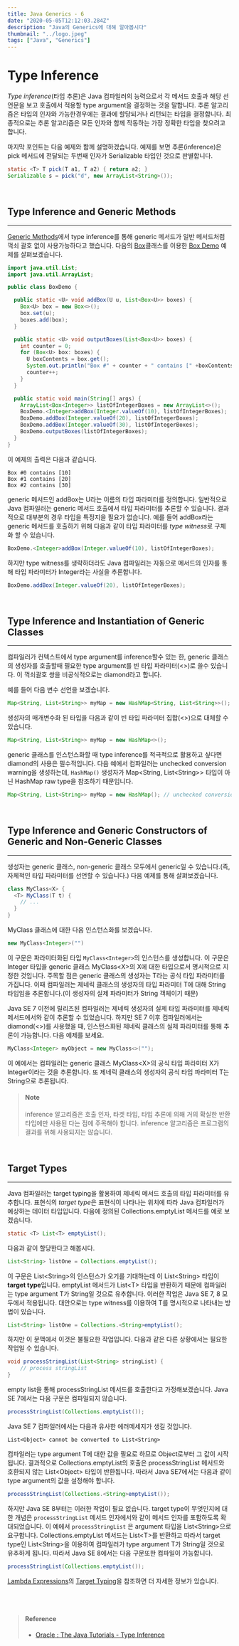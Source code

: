```yaml
---
title: Java Generics - 6
date: "2020-05-05T12:12:03.284Z"
description: "Java의 Generics에 대해 알아봅시다"
thumbnail: "../logo.jpeg"
tags: ["Java", "Generics"]
---
```


# Type Inference

*Type inference*(타입 추론)은 Java 컴파일러의 능력으로서 각 메서드 호출과 해당 선언문을 보고 호출에서 적용할 type argument을 결정하는 것을 말합니다. 추론 알고리즘은 타입의 인자와 가능한경우에는 결과에 할당되거나 리턴되는 타입을 결정합니다. 최종적으로는  추론 알고리즘은 모든 인자와 함께 작동하는 가장 정확한 타입을 찾으려고 합니다.

마지막 포인트는 다음 예제와 함께 설명하겠습니다. 예제를 보면 추론(inference)은 pick 메서드에 전달되는 두번째 인자가 Serializable 타입인 것으로 판별합니다.

```java
static <T> T pick(T a1, T a2) { return a2; }
Serializable s = pick("d", new ArrayList<String>());
```

<br>

## Type Inference and Generic Methods

---

[Generic Methods](../3)에서 type inference를 통해 generic 메서드가 일반 메서드처럼 꺽쇠 괄호 없이 사용가능하다고 했습니다. 다음의 [Box](https://docs.oracle.com/javase/tutorial/java/generics/examples/Box.java)클래스를 이용한 [Box Demo](https://docs.oracle.com/javase/tutorial/java/generics/examples/BoxDemo.java) 예제를 살펴보겠습니다.

```java
import java.util.List;
import java.util.ArrayList;

public class BoxDemo {

  public static <U> void addBox(U u, List<Box<U>> boxes) {
    Box<U> box = new Box<>();
    box.set(u);
    boxes.add(box);
  }

  public static <U> void outputBoxes(List<Box<U>> boxes) {
    int counter = 0;
    for (Box<U> box: boxes) {
      U boxContents = box.get();
      System.out.println("Box #" + counter + " contains [" +boxContents.toString() + "]");
      counter++;
    }
  }

  public static void main(String[] args) {
    ArrayList<Box<Integer>> listOfIntegerBoxes = new ArrayList<>();
    BoxDemo.<Integer>addBox(Integer.valueOf(10), listOfIntegerBoxes);
    BoxDemo.addBox(Integer.valueOf(20), listOfIntegerBoxes);
    BoxDemo.addBox(Integer.valueOf(30), listOfIntegerBoxes);
    BoxDemo.outputBoxes(listOfIntegerBoxes);
  }
}
```

이 예제의 출력은 다음과 같습니다.

```
Box #0 contains [10]
Box #1 contains [20]
Box #2 contains [30]
```

generic 메서드인 addBox는 U라는 이름의 타입 파라미터를 정의합니다. 일반적으로 Java 컴파일러는 generic 메서드 호출에서 타입 파라미터를 추론할 수 있습니다. 결과적으로 대부분의 경우 타입을 특정지을 필요가 없습니다. 예를 들어 addBox라는 generic 메서드를 호출하기 위해 다음과 같이 타입 파라미터를 *type witness*로 구체화 할 수 있습니다.

```java
BoxDemo.<Integer>addBox(Integer.valueOf(10), listOfIntegerBoxes);
```

하지만 type witness를 생략하더라도 Java 컴파일러는 자동으로 메서드의 인자를 통해 타입 파라미터가 Integer라는 사실을 추론합니다.

```java
BoxDemo.addBox(Integer.valueOf(20), listOfIntegerBoxes);
```

<br>

## Type Inference and Instantiation of Generic Classes

---

컴파일러가 컨텍스트에서 type argument를 inference할수 있는 한, generic 클래스의 생성자를 호출할때 필요한 type argument를 빈 타입 파라미터(&lt;&gt;)로 쓸수 있습니다. 이 꺽쇠괄호 쌍을 비공식적으로는 diamond라고 합니다. 

예를 들어 다음 변수 선언을 보겠습니다.

```java
Map<String, List<String>> myMap = new HashMap<String, List<String>>();
```

 생성자의 매개변수화 된 타입을 다음과 같이 빈 타입 파라미터 집합(<>)으로 대체할 수 있습니다.

```java
Map<String, List<String>> myMap = new HashMap<>();
```

generic 클래스를 인스턴스화할 때 type inference를 적극적으로 활용하고 싶다면 diamond의 사용은 필수적입니다. 다음 예에서 컴파일러는 unchecked conversion warning을 생성하는데, `HashMap()` 생성자가 Map&lt;String, List&lt;String&gt;&gt; 타입이 아닌 HashMap raw type을 참조하기 때문입니다.

```java
Map<String, List<String>> myMap = new HashMap(); // unchecked conversion warning
```

<br>

## Type Inference and Generic Constructors of Generic and Non-Generic Classes

---

생성자는 generic 클래스, non-generic 클래스 모두에서 generic일 수 있습니다.(즉, 자체적인 타입 파라미터를 선언할 수 있습니다.) 다음 예제를 통해 살펴보겠습니다.

```java
class MyClass<X> {
  <T> MyClass(T t) {
    // ...
  }
}
```

MyClass 클래스에 대한 다음 인스턴스화를 보겠습니다.

```java
new MyClass<Integer>("")
```

이 구문은 파라미터화된 타입 `MyClass<Integer>`의 인스턴스를 생성합니다. 이 구문은 Integer 타입을 generic 클래스 MyClass&lt;X&gt;의 X에 대한 타입으로서 명시적으로 지정한 것입니다. 주목할 점은 generic 클래스의 생성자는 T라는 공식 타입 파라미터를 가집니다. 이때 컴파일러는 제네릭 클래스의 생성자의 타입 파라미터 T에 대해 String 타입임을 추론합니다.(이 생성자의 실제 파라미터가 String 객체이기 때문)

Java SE 7 이전에 릴리즈된 컴파일러는 제네릭 생성자의 실제 타입 파라미터를 제네릭 메서드에서와 같이 추론할 수 있었습니다. 하지만 SE 7 이후 컴파일러에서는 diamond(&lt;&gt;)를 사용했을 때, 인스턴스화된 제네릭 클래스의 실제 파라미터를 통해 추론이 가능합니다. 다음 예제를 보세요.

```java
MyClass<Integer> myObject = new MyClass<>("");
```

이 예에서는 컴파일러는 generic 클래스 MyClass&lt;X&gt;의 공식 타입 파라미터 X가 Integer이라는 것을 추론합니다. 또 제네릭 클래스의 생성자의 공식 타입 파라미터 T는 String으로 추론됩니다.

> #### Note
>
> inference 알고리즘은 호출 인자, 타겟 타입, 타입 추론에 의해 거의 확실한 반환 타입에만 사용된 다는 점에 주목해야 합니다. inference 알고리즘은 프로그램의 결과를 위해 사용되지는 않습니다.

<br>

## Target Types

---

Java 컴파일러는 target typing을 활용하여 제네릭 메서드 호출의 타입 파라미터를 유추합니다.  표현식의 *target type*은 표현식이 나타나는 위치에 따라 Java 컴파일러가 예상하는 데이터 타입입니다. 다음에 정의된 Collections.emptyList 메서드를 예로 보겠습니다.

```java
static <T> List<T> emptyList();
```

다음과 같이 할당한다고 해봅시다.

```java
List<String> listOne = Collections.emptyList();
```

이 구문은 List&lt;String&gt;의 인스턴스가 오기를 기대하는데 이 List&lt;String&gt; 타입이 **target type**입니다. emptyList 메서드가 List&lt;T&gt; 타입을 반환하기 때문에 컴파일러는 type argument T가 String일 것으로 유추합니다. 이러한 작업은 Java SE 7, 8 모두에서 적용됩니다. 대안으로는 type witness를 이용하여 T를 명시적으로 나타내는 방법이 있습니다.

```java
List<String> listOne = Collections.<String>emptyList();
```

하지만 이 문맥에서 이것은 불필요한 작업입니다. 다음과 같은 다른 상황에서는 필요한 작업일 수 있습니다.

```java
void processStringList(List<String> stringList) {
    // process stringList
}
```

empty list을 통해 processStringList 메서드를 호출한다고 가정해보겠습니다. Java SE 7에서는 다음 구문은 컴파일되지 않습니다.

```java
processStringList(Collections.emptyList());
```

Java SE 7 컴파일러에서는 다음과 유사한 에러메세지가 생길 것입니다.

```
List<Object> cannot be converted to List<String>
```

컴파일러는 type argument T에 대한 값을 필요로 하므로 Object로부터 그 값이 시작됩니다. 결과적으로 Collections.emptyList의 호출은 processStringList 메서드와 호환되지 않는 List&lt;Object&gt; 타입이 반환됩니다. 따라서 Java SE7에서는 다음과 같이 type argument의 값을 설정해야 합니다.

```java
processStringList(Collections.<String>emptyList());
```

하지만 Java SE 8부터는 이러한 작업이 필요 없습니다. target type이 무엇인지에 대한 개념은 `processStringList` 메서드 인자에서와 같이 메서드 인자를 포함하도록 확대되었습니다. 이 예에서 `processStringList` 은 argument 타입을 List&lt;String&gt;으로 요구합니다. Collections.emptyList 메서드는 List&lt;T&gt;를 반환하고 따라서 target type인 List&lt;String&gt;을 이용하여 컴파일러가 type argument T가 String일 것으로 유추하게 됩니다. 따라서 Java SE 8에서는 다음 구문또한 컴파일이 가능합니다.

```java
processStringList(Collections.emptyList());
```

 [Lambda Expressions](https://docs.oracle.com/javase/tutorial/java/javaOO/lambdaexpressions.html)의 [Target Typing](https://docs.oracle.com/javase/tutorial/java/javaOO/lambdaexpressions.html#target-typing)을 참조하면 더 자세한 정보가 있습니다.

<br><br>

> #### Reference
>
> - [Oracle : The Java Tutorials - Type Inference](https://docs.oracle.com/javase/tutorial/java/generics/genTypeInference.html)

